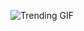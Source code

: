![Trending GIF](https://media2.giphy.com/media/v1.Y2lkPThiYjIxNzcyZWJvYzZrNng2MDV3MmZuM3BzeGpmdDQzMWJoOHRubnNrZnl6aGpjMSZlcD12MV9naWZzX3NlYXJjaCZjdD1n/YQitE4YNQNahy/giphy.gif)
